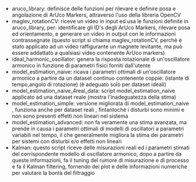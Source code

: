 - aruco_library: definisce delle funzioni per rilevare e definire posa e angolazione di ArUco Markers, attraverso l'uso della libreria OpenCV
- maglev_rotationCV: riceve un video in input ed usa le funzioni definite in aruco_library, per: identificare gli ID's degli ArUco Markers, rilevare posa ed orientamento, e generare un video in output con le informazioni contrassegnate (questo script si chiama maglev_rotationCV, perchè è stato applicato ad un video raffigurante un magnete levitante, ma può essere addattato a qualsiasi video contenente ArUco markers)
- ideal_harmonic_oscillator: genera la risposta rotazionale di un'oscillatore armonico in funzione di parametri fisici forniti dall'utente
- model_estimation_naive: ricava i parametri ottimali di un'oscillatore armonico a partire da un dataset continuo contenente coppie: (istante di tempo,angolo di rotazione) (è adeguato solo per dataset ideali)
- model_estimation_naive_4real_data: script model_estimation_naive applicato ad una dataset reale (mostra l'inadeguatezza della stima)
- model_estimation_simple: versione migliorata di model_estimation_naive , funziona anche per dataset reali , fintantochè i disturbi sono minimi e non sono presenti effetti non lineari nel sistema
- model_estimation_advanced: non fa veramente una stima avanzata, ma prende in causa i parametri ottimali di modelli di oscillatori a parametri variabili nel tempo, il che generalmente migliora la stima dei parametri per sistemi con disturbi e/o effetti non lineari
- Kalman:  questo script riceve delle misurazioni reali ed i parametri stimati del corrispondente modello di oscillatore armonico, dopo a partire da queste informazioni, fa il tuning del rumore di misurazione e di processo e fa il Kalman filtering, fornendo dei plot e delle informazioni numeriche per valutare la bontà del filtraggio

 
